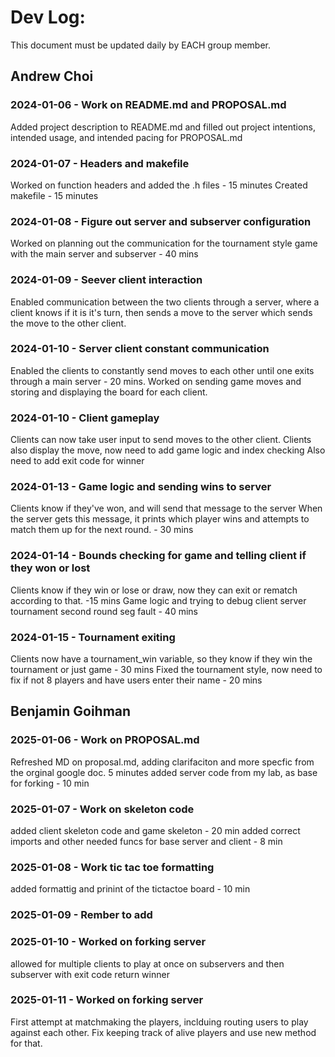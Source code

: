 # Dev Log:

This document must be updated daily by EACH group member.

## Andrew Choi

### 2024-01-06 - Work on README.md and PROPOSAL.md
Added project description to README.md and filled out project intentions, intended usage, and intended pacing for PROPOSAL.md

### 2024-01-07 - Headers and makefile
Worked on function headers and added the .h files - 15 minutes
Created makefile - 15 minutes

### 2024-01-08 - Figure out server and subserver configuration
Worked on planning out the communication for the tournament style game with the main server and subserver - 40 mins

### 2024-01-09 - Seever client interaction
Enabled communication between the two clients through a server, where a client knows if it is it's turn, then sends a move to the server which sends the move to the other client.

### 2024-01-10 - Server client constant communication
Enabled the clients to constantly send moves to each other until one exits through a main server - 20 mins.
Worked on sending game moves and storing and displaying the board for each client.

### 2024-01-10 - Client gameplay
Clients can now take user input to send moves to the other client.
Clients also display the move, now need to add game logic and index checking
Also need to add exit code for winner

### 2024-01-13 - Game logic and sending wins to server
Clients know if they've won, and will send that message to the server
When the server gets this message, it prints which player wins and attempts to match them up for the next round. - 30 mins

### 2024-01-14 - Bounds checking for game and telling client if they won or lost
Clients know if they win or lose or draw, now they can exit or rematch according to that. -15 mins
Game logic and trying to debug client server tournament second round seg fault - 40 mins

### 2024-01-15 - Tournament exiting
Clients now have a tournament_win variable, so they know if they win the tournament or just game - 30 mins
Fixed the tournament style, now need to fix if not 8 players and have users enter their name - 20 mins

## Benjamin Goihman

### 2025-01-06 - Work on PROPOSAL.md
Refreshed MD on proposal.md, adding clarifaciton and more specfic from the orginal google doc. 5 minutes
added server code from my lab, as base for forking - 10 min

### 2025-01-07 - Work on skeleton code
added client skeleton code and game skeleton - 20 min
added correct imports and other needed funcs for base server and client - 8 min

### 2025-01-08 - Work tic tac toe formatting
added formattig and prinint of the tictactoe board - 10 min

### 2025-01-09 - Rember to add


### 2025-01-10 - Worked on forking server
allowed for multiple clients to play at once on subservers and then subserver with exit code return winner

### 2025-01-11 - Worked on forking server
First attempt at matchmaking the players, inclduing routing users to play against each other.
Fix keeping track of alive players and use new method for that.
